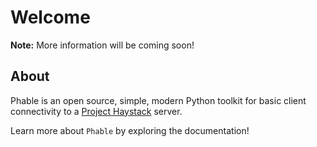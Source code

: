 # Welcome

**Note:** More information will be coming soon!

## About

Phable is an open source, simple, modern Python toolkit for basic client connectivity to a [Project Haystack](https://project-haystack.org/) server.

Learn more about `Phable` by exploring the documentation!